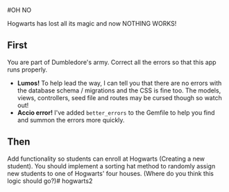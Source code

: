#OH NO

Hogwarts has lost all its magic and now NOTHING WORKS!

## First
You are part of Dumbledore's army. Correct all the errors so that this app runs properly.

* __Lumos!__ To help lead the way, I can tell you that there are no errors with the database schema / migrations and the CSS is fine too. The models, views, controllers, seed file and routes may be cursed though so watch out!
* __Accio error!__ I've added `better_errors` to the Gemfile to help you find and summon the errors more quickly.


## Then
Add functionality so students can enroll at Hogwarts (Creating a new student). You should implement a sorting hat method to randomly assign new students to one of Hogwarts' four houses. (Where do you think this logic should go?)# hogwarts2
